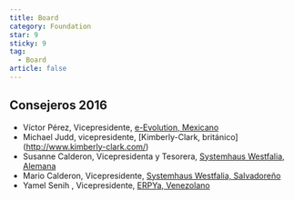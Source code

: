```yaml
---
title: Board
category: Foundation
star: 9
sticky: 9
tag:
  - Board
article: false
---
```


## Consejeros 2016

- Víctor Pérez, Vicepresidente, [e-Evolution, Mexicano](http://www.e-evolution.com/)
- Michael Judd, vicepresidente, [Kimberly-Clark, británico] (http://www.kimberly-clark.com/)
- Susanne Calderon, Vicepresidenta y Tesorera, [Systemhaus Westfalia, Alemana](http://www.westfalia-it.com/)
- Mario Calderon, Vicepresidente, [Systemhaus Westfalia, Salvadoreño](http://www.westfalia-it.com/)
- Yamel Senih , Vicepresidente, [ERPYa, Venezolano](https://erpya.com)

